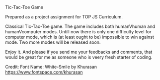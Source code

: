 Tic-Tac-Toe Game

Prepared as a project assignment for TOP JS Curriculum.

Classical Tic-Tac-Toe game. The game includes both humanVhuman and humanVcomputer modes.
Untill now there is only one difficulty level for computer mode, which is (at least ought to be) impossible to win against mode.
Two more modes will be released soon.

Enjoy it. And please if you send me your feedbacks and comments, that would be great for me as someone who is veery fresh starter of coding.

Credit: Font Name: White-Smile 
        by Khurasan https://www.fontspace.com/khurasan